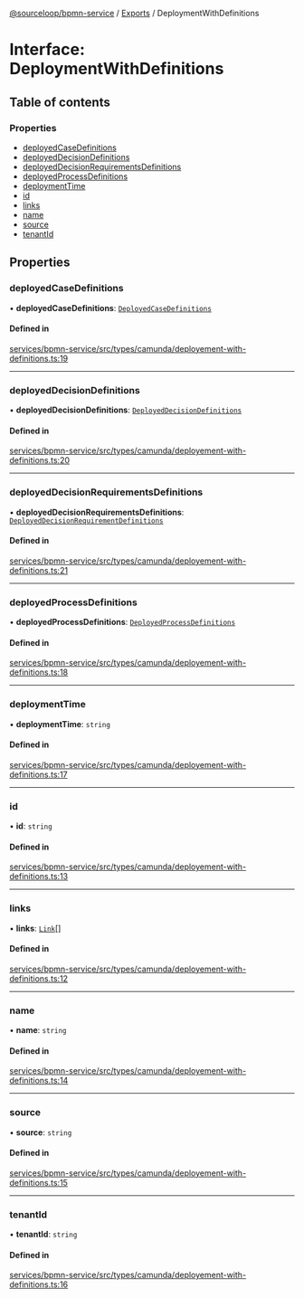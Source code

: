 [@sourceloop/bpmn-service](../README.md) / [Exports](../modules.md) / DeploymentWithDefinitions

# Interface: DeploymentWithDefinitions

## Table of contents

### Properties

- [deployedCaseDefinitions](DeploymentWithDefinitions.md#deployedcasedefinitions)
- [deployedDecisionDefinitions](DeploymentWithDefinitions.md#deployeddecisiondefinitions)
- [deployedDecisionRequirementsDefinitions](DeploymentWithDefinitions.md#deployeddecisionrequirementsdefinitions)
- [deployedProcessDefinitions](DeploymentWithDefinitions.md#deployedprocessdefinitions)
- [deploymentTime](DeploymentWithDefinitions.md#deploymenttime)
- [id](DeploymentWithDefinitions.md#id)
- [links](DeploymentWithDefinitions.md#links)
- [name](DeploymentWithDefinitions.md#name)
- [source](DeploymentWithDefinitions.md#source)
- [tenantId](DeploymentWithDefinitions.md#tenantid)

## Properties

### deployedCaseDefinitions

• **deployedCaseDefinitions**: [`DeployedCaseDefinitions`](../modules.md#deployedcasedefinitions)

#### Defined in

[services/bpmn-service/src/types/camunda/deployement-with-definitions.ts:19](https://github.com/codeweb05/repo1/blob/ea19add/services/bpmn-service/src/types/camunda/deployement-with-definitions.ts#L19)

___

### deployedDecisionDefinitions

• **deployedDecisionDefinitions**: [`DeployedDecisionDefinitions`](../modules.md#deployeddecisiondefinitions)

#### Defined in

[services/bpmn-service/src/types/camunda/deployement-with-definitions.ts:20](https://github.com/codeweb05/repo1/blob/ea19add/services/bpmn-service/src/types/camunda/deployement-with-definitions.ts#L20)

___

### deployedDecisionRequirementsDefinitions

• **deployedDecisionRequirementsDefinitions**: [`DeployedDecisionRequirementDefinitions`](../modules.md#deployeddecisionrequirementdefinitions)

#### Defined in

[services/bpmn-service/src/types/camunda/deployement-with-definitions.ts:21](https://github.com/codeweb05/repo1/blob/ea19add/services/bpmn-service/src/types/camunda/deployement-with-definitions.ts#L21)

___

### deployedProcessDefinitions

• **deployedProcessDefinitions**: [`DeployedProcessDefinitions`](../modules.md#deployedprocessdefinitions)

#### Defined in

[services/bpmn-service/src/types/camunda/deployement-with-definitions.ts:18](https://github.com/codeweb05/repo1/blob/ea19add/services/bpmn-service/src/types/camunda/deployement-with-definitions.ts#L18)

___

### deploymentTime

• **deploymentTime**: `string`

#### Defined in

[services/bpmn-service/src/types/camunda/deployement-with-definitions.ts:17](https://github.com/codeweb05/repo1/blob/ea19add/services/bpmn-service/src/types/camunda/deployement-with-definitions.ts#L17)

___

### id

• **id**: `string`

#### Defined in

[services/bpmn-service/src/types/camunda/deployement-with-definitions.ts:13](https://github.com/codeweb05/repo1/blob/ea19add/services/bpmn-service/src/types/camunda/deployement-with-definitions.ts#L13)

___

### links

• **links**: [`Link`](../modules.md#link)[]

#### Defined in

[services/bpmn-service/src/types/camunda/deployement-with-definitions.ts:12](https://github.com/codeweb05/repo1/blob/ea19add/services/bpmn-service/src/types/camunda/deployement-with-definitions.ts#L12)

___

### name

• **name**: `string`

#### Defined in

[services/bpmn-service/src/types/camunda/deployement-with-definitions.ts:14](https://github.com/codeweb05/repo1/blob/ea19add/services/bpmn-service/src/types/camunda/deployement-with-definitions.ts#L14)

___

### source

• **source**: `string`

#### Defined in

[services/bpmn-service/src/types/camunda/deployement-with-definitions.ts:15](https://github.com/codeweb05/repo1/blob/ea19add/services/bpmn-service/src/types/camunda/deployement-with-definitions.ts#L15)

___

### tenantId

• **tenantId**: `string`

#### Defined in

[services/bpmn-service/src/types/camunda/deployement-with-definitions.ts:16](https://github.com/codeweb05/repo1/blob/ea19add/services/bpmn-service/src/types/camunda/deployement-with-definitions.ts#L16)
